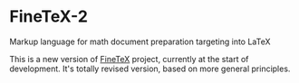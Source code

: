 # FineTeX-2
Markup language for math document preparation targeting into LaTeX

This is a new version of [FineTeX](https://github.com/Lev135/FineTeX) project,
currently at the start of development. It's totally revised version, based on
more general principles. 
